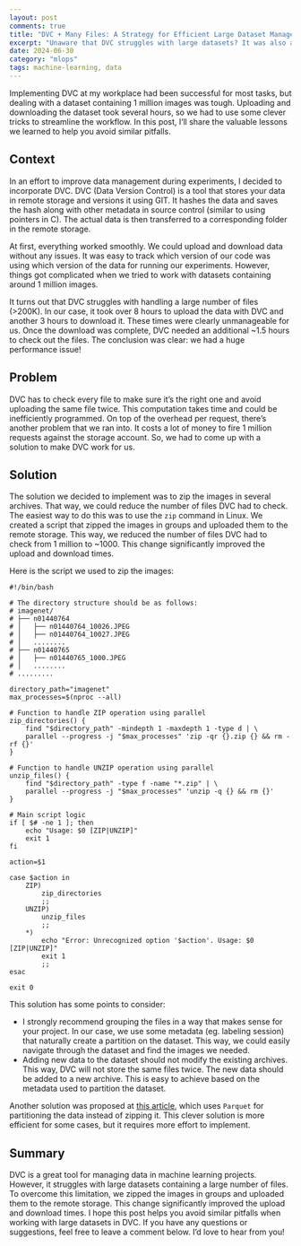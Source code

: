 ```yaml
---
layout: post
comments: true
title: "DVC + Many Files: A Strategy for Efficient Large Dataset Management"
excerpt: "Unaware that DVC struggles with large datasets? It was also a surprise for us."
date: 2024-06-30
category: "mlops"
tags: machine-learning, data
---
```


Implementing DVC at my workplace had been successful for most tasks, but dealing with a dataset containing 1 million images was tough. Uploading and downloading the dataset took several hours, so we had to use some clever tricks to streamline the workflow. In this post, I’ll share the valuable lessons we learned to help you avoid similar pitfalls.

## Context ##

In an effort to improve data management during experiments, I decided to incorporate DVC. DVC (Data Version Control) is a tool that stores your data in remote storage and versions it using GIT. It hashes the data and saves the hash along with other metadata in source control (similar to using pointers in C). The actual data is then transferred to a corresponding folder in the remote storage.

At first, everything worked smoothly. We could upload and download data without any issues. It was easy to track which version of our code was using which version of the data for running our experiments. However, things got complicated when we tried to work with datasets containing around 1 million images.

It turns out that DVC struggles with handling a large number of files (>200K). In our case, it took over 8 hours to upload the data with DVC and another 3 hours to download it. These times were clearly unmanageable for us. Once the download was complete, DVC needed an additional ~1.5 hours to check out the files. The conclusion was clear: we had a huge performance issue!

## Problem ##

DVC has to check every file to make sure it’s the right one and avoid uploading the same file twice. This computation takes time and could be inefficiently programmed. On top of the overhead per request, there’s another problem that we ran into. It costs a lot of money to fire 1 million requests against the storage account. So, we had to come up with a solution to make DVC work for us.

## Solution ##

The solution we decided to implement was to zip the images in several archives. That way, we could reduce the number of files DVC had to check. The easiest way to do this was to use the `zip` command in Linux. We created a script that zipped the images in groups and uploaded them to the remote storage. This way, we reduced the number of files DVC had to check from 1 million to ~1000. This change significantly improved the upload and download times. 

Here is the script we used to zip the images:

```
#!/bin/bash

# The directory structure should be as follows:
# imagenet/
# ├── n01440764
# │   ├── n01440764_10026.JPEG
# │   ├── n01440764_10027.JPEG
# │   ........
# ├── n01440765
# │   ├── n01440765_1000.JPEG
# │   ........
# .........

directory_path="imagenet"
max_processes=$(nproc --all)

# Function to handle ZIP operation using parallel
zip_directories() {
    find "$directory_path" -mindepth 1 -maxdepth 1 -type d | \
    parallel --progress -j "$max_processes" 'zip -qr {}.zip {} && rm -rf {}'
}

# Function to handle UNZIP operation using parallel
unzip_files() {
    find "$directory_path" -type f -name "*.zip" | \
    parallel --progress -j "$max_processes" 'unzip -q {} && rm {}'
}

# Main script logic
if [ $# -ne 1 ]; then
    echo "Usage: $0 [ZIP|UNZIP]"
    exit 1
fi

action=$1

case $action in
    ZIP)
        zip_directories
        ;;
    UNZIP)
        unzip_files
        ;;
    *)
        echo "Error: Unrecognized option '$action'. Usage: $0 [ZIP|UNZIP]"
        exit 1
        ;;
esac

exit 0
```

This solution has some points to consider:
* I strongly recommend grouping the files in a way that makes sense for your project. In our case, we use some metadata (eg. labeling session) that naturally create a partition on the dataset. This way, we could easily navigate through the dataset and find the images we needed.
* Adding new data to the dataset should not modify the existing archives. This way, DVC will not store the same files twice. The new data should be added to a new archive. This is easy to achieve based on the metadata used to partition the dataset.

Another solution was proposed at [this article](https://fizzylogic.nl/2023/01/13/did-you-know-dvc-doesn-t-handle-large-datasets-neither-did-we-and-here-s-how-we-fixed-it), which uses `Parquet` for partitioning the data instead of zipping it. This clever solution is more efficient for some cases, but it requires more effort to implement.

## Summary ##

DVC is a great tool for managing data in machine learning projects. However, it struggles with large datasets containing a large number of files. To overcome this limitation, we zipped the images in groups and uploaded them to the remote storage. This change significantly improved the upload and download times. I hope this post helps you avoid similar pitfalls when working with large datasets in DVC. If you have any questions or suggestions, feel free to leave a comment below. I’d love to hear from you!
